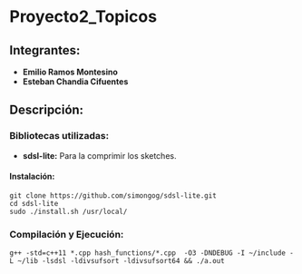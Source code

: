 # Proyecto2_Topicos
## Integrantes:
- **Emilio Ramos Montesino**
- **Esteban Chandia Cifuentes**

## Descripción:

### Bibliotecas utilizadas:
- **sdsl-lite:** Para la comprimir los sketches.
#### Instalación:
```
git clone https://github.com/simongog/sdsl-lite.git
cd sdsl-lite
sudo ./install.sh /usr/local/
```

### Compilación y Ejecución:
```
g++ -std=c++11 *.cpp hash_functions/*.cpp  -O3 -DNDEBUG -I ~/include -L ~/lib -lsdsl -ldivsufsort -ldivsufsort64 && ./a.out
```